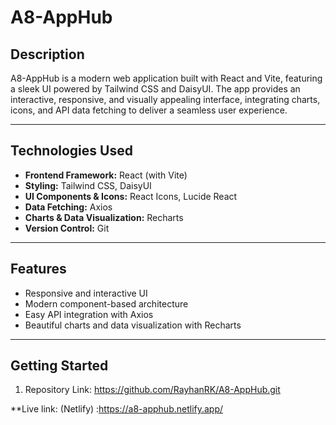 # A8-AppHub

## Description
A8-AppHub is a modern web application built with React and Vite, featuring a sleek UI powered by Tailwind CSS and DaisyUI. The app provides an interactive, responsive, and visually appealing interface, integrating charts, icons, and API data fetching to deliver a seamless user experience.

---

## Technologies Used
- **Frontend Framework:** React (with Vite)
- **Styling:** Tailwind CSS, DaisyUI
- **UI Components & Icons:** React Icons, Lucide React
- **Data Fetching:** Axios
- **Charts & Data Visualization:** Recharts
- **Version Control:** Git

---

## Features
- Responsive and interactive UI
- Modern component-based architecture
- Easy API integration with Axios
- Beautiful charts and data visualization with Recharts

---

## Getting Started
1. Repository Link:
 https://github.com/RayhanRK/A8-AppHub.git

**Live link:
 (Netlify) :https://a8-apphub.netlify.app/
